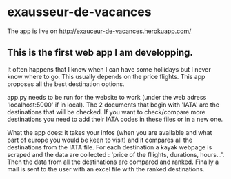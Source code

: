 # exausseur-de-vacances
The app is live on http://exauceur-de-vacances.herokuapp.com/
## This is the first web app I am developping. 
It often happens that I know when I can have some hollidays but I never know where to go. This usually depends on the price flights. This app proposes all the best destination options.

app.py needs to be run for the website to work (under the web adress 'localhost:5000' if in local).
The 2 documents that begin with 'IATA' are the destinations that will be checked. If you want to check/compare more destinations you need to add their IATA codes in these files or in a new one.

What the app does: it takes your infos (when you are available and what part of europe you would be keen to visit) and it compares all the destinations from the IATA file.  For each destination a kayak webpage is scraped and the data are collected : 'price of the fllights, durations, hours...'. Then the data from all the destinations are compared and ranked.
Finally a mail is sent to the user with an excel file with the ranked destinations.
